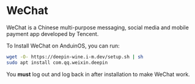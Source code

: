 # WeChat

WeChat is a Chinese multi-purpose messaging, social media and mobile payment app developed by Tencent.

To Install WeChat on AnduinOS, you can run:

```bash
wget -O- https://deepin-wine.i-m.dev/setup.sh | sh
sudo apt install com.qq.weixin.deepin
```

You **must** log out and log back in after installation to make WeChat work.

